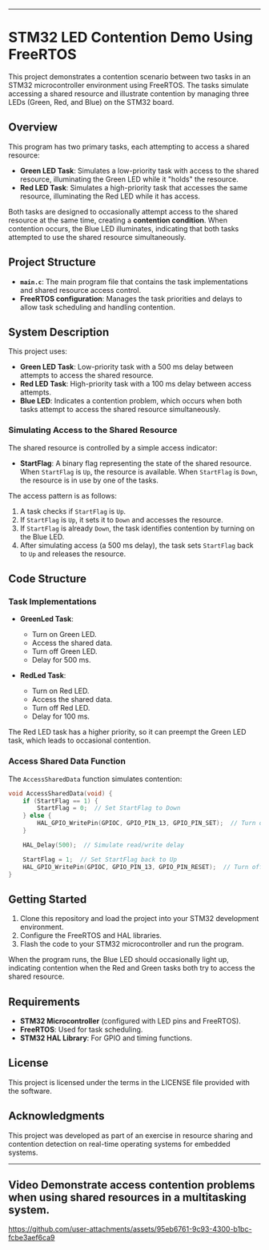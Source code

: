 
---

# STM32 LED Contention Demo Using FreeRTOS

This project demonstrates a contention scenario between two tasks in an STM32 microcontroller environment using FreeRTOS. The tasks simulate accessing a shared resource and illustrate contention by managing three LEDs (Green, Red, and Blue) on the STM32 board.

## Overview

This program has two primary tasks, each attempting to access a shared resource:
- **Green LED Task**: Simulates a low-priority task with access to the shared resource, illuminating the Green LED while it "holds" the resource.
- **Red LED Task**: Simulates a high-priority task that accesses the same resource, illuminating the Red LED while it has access.

Both tasks are designed to occasionally attempt access to the shared resource at the same time, creating a **contention condition**. When contention occurs, the Blue LED illuminates, indicating that both tasks attempted to use the shared resource simultaneously.

## Project Structure

- **`main.c`**: The main program file that contains the task implementations and shared resource access control.
- **FreeRTOS configuration**: Manages the task priorities and delays to allow task scheduling and handling contention.

## System Description

This project uses:
- **Green LED Task**: Low-priority task with a 500 ms delay between attempts to access the shared resource.
- **Red LED Task**: High-priority task with a 100 ms delay between access attempts.
- **Blue LED**: Indicates a contention problem, which occurs when both tasks attempt to access the shared resource simultaneously.

### Simulating Access to the Shared Resource

The shared resource is controlled by a simple access indicator:
- **StartFlag**: A binary flag representing the state of the shared resource. When `StartFlag` is `Up`, the resource is available. When `StartFlag` is `Down`, the resource is in use by one of the tasks.

The access pattern is as follows:
1. A task checks if `StartFlag` is `Up`.
2. If `StartFlag` is `Up`, it sets it to `Down` and accesses the resource.
3. If `StartFlag` is already `Down`, the task identifies contention by turning on the Blue LED.
4. After simulating access (a 500 ms delay), the task sets `StartFlag` back to `Up` and releases the resource.

## Code Structure

### Task Implementations

- **GreenLed Task**:
  - Turn on Green LED.
  - Access the shared data.
  - Turn off Green LED.
  - Delay for 500 ms.

- **RedLed Task**:
  - Turn on Red LED.
  - Access the shared data.
  - Turn off Red LED.
  - Delay for 100 ms.

The Red LED task has a higher priority, so it can preempt the Green LED task, which leads to occasional contention.

### Access Shared Data Function

The `AccessSharedData` function simulates contention:
```c
void AccessSharedData(void) {
    if (StartFlag == 1) {
        StartFlag = 0;  // Set StartFlag to Down
    } else {
        HAL_GPIO_WritePin(GPIOC, GPIO_PIN_13, GPIO_PIN_SET);  // Turn on Blue LED for contention
    }

    HAL_Delay(500);  // Simulate read/write delay

    StartFlag = 1;  // Set StartFlag back to Up
    HAL_GPIO_WritePin(GPIOC, GPIO_PIN_13, GPIO_PIN_RESET);  // Turn off Blue LED if it was turned on
}
```

## Getting Started

1. Clone this repository and load the project into your STM32 development environment.
2. Configure the FreeRTOS and HAL libraries.
3. Flash the code to your STM32 microcontroller and run the program.

When the program runs, the Blue LED should occasionally light up, indicating contention when the Red and Green tasks both try to access the shared resource.

## Requirements

- **STM32 Microcontroller** (configured with LED pins and FreeRTOS).
- **FreeRTOS**: Used for task scheduling.
- **STM32 HAL Library**: For GPIO and timing functions.

## License

This project is licensed under the terms in the LICENSE file provided with the software.

## Acknowledgments

This project was developed as part of an exercise in resource sharing and contention detection on real-time operating systems for embedded systems.

---

## Video Demonstrate access contention problems when using shared resources in a multitasking system.

https://github.com/user-attachments/assets/95eb6761-9c93-4300-b1bc-fcbe3aef6ca9
